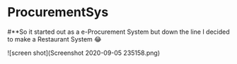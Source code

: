 # ProcurementSys
#**So it started out as a e-Procurement System but down the line I decided to make a Restaurant System 😂

![screen shot](Screenshot 2020-09-05 235158.png)

